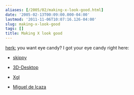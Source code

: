 ```yaml
---
aliases: [/2005/02/making-x-look-good.html]
date: '2005-02-13T00:09:00.000-04:00'
lastmod: '2011-11-06T10:07:16.126-04:00'
slug: making-x-look-good
tags: []
title: Making X look good
---
```


  
[herk:](http://www.fnordia.org/?q=node/285) you want eye candy? I got your eye
candy right here:  

  
  

  

  * [skippy](http://thegraveyard.org/skippy.php)
  

  * [3D-Desktop](http://desk3d.sourceforge.net/)
  

  * [Xgl](http://cvs.freedesktop.org/xserver/xserver/hw/xgl/)
  

  * [Miguel de Icaza](http://nat.org/2005/january/#28-January-2005)
  

